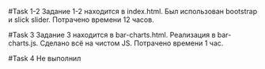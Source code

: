 
#Task 1-2
 Задание 1-2 находится в index.html. Был использован bootstrap и slick slider.
 Потрачено времени 12 часов.

#Task 3
 Задание 3 находится в bar-charts.html. Реализация в bar-charts.js. Сделано всё на чистом JS.
 Потрачено времени 1 час.
 
#Task 4
 Не выполнил

